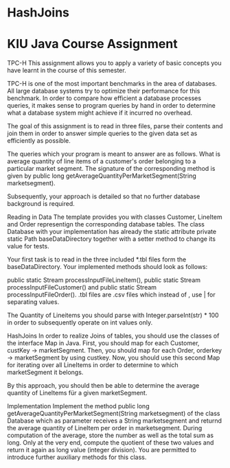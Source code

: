 # HashJoins
# KIU Java Course Assignment
TPC-H
This assignment allows you to apply a variety of basic concepts you have learnt in the course of this semester.

TPC-H is one of the most important benchmarks in the area of databases. All large database systems try to optimize their performance for this benchmark. In order to compare how efficient a database processes queries, it makes sense to program queries by hand in order to determine what a database system might achieve if it incurred no overhead.

The goal of this assignment is to read in three files, parse their contents and join them in order to answer simple queries to the given data set as efficiently as possible.

The queries which your program is meant to answer are as follows. What is average quantity of line items of a customer's order belonging to a particular market segment. The signature of the corresponding method is given by public long getAverageQuantityPerMarketSegment(String marketsegment).

Subsequently, your approach is detailed so that no further database background is required.

Reading in Data
The template provides you with classes Customer, LineItem and Order representign the corresponding database tables. The class Database with your implementation has already the static attribute private static Path baseDataDirectory together with a setter method to change its value for tests.

Your first task is to read in the three included *.tbl files form the baseDataDirectory. Your implemented methods should look as follows:

public static Stream<LineItem> processInputFileLineItem(), public static Stream<Customer> processInputFileCustomer() and public static Stream<Order> processInputFileOrder(). .tbl files are .csv files which instead of , use | for separating values.

The Quantity of Lineitems you should parse with Integer.parseInt(str) * 100 in order to subsequently operate on int values only.

HashJoins
In order to realize Joins of tables, you should use the classes of the interface Map in Java. First, you should map for each Customer, custKey -> marketSegment. Then, you should map for each Order, orderkey -> marketSegment by using custkey. Now, you should use this second Map for iterating over all LineItems in order to determine to which marketSegment it belongs.

By this approach, you should then be able to determine the average quantity of LineItems für a given marketSegment.

Implementation
Implement the method public long getAverageQuantityPerMarketSegment(String marketsegment) of the class Database which as parameter receives a String marketsegment and returnd the average quantity of LineItem per order in marketsegment. During computation of the average, store the number as well as the total sum as long. Only at the very end, compute the quotient of these two values and return it again as long value (integer division). You are permitted to introduce further auxiliary methods for this class.
